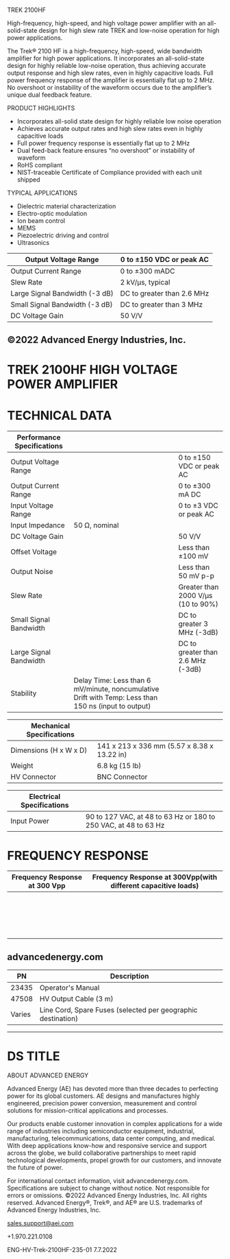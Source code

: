 TREK 2100HF

High-frequency, high-speed, and high voltage power amplifier with an all-solid-state design for high slew rate TREK and low-noise operation for high power applications.

The Trek® 2100 HF is a high-frequency, high-speed, wide bandwidth amplifier for high power applications. It incorporates an all-solid-state design for highly reliable low-noise operation, thus achieving accurate output response and high slew rates, even in highly capacitive loads. Full power frequency response of the amplifier is essentially flat up to 2 MHz. No overshoot or instability of the waveform occurs due to the amplifier’s unique dual feedback feature.

PRODUCT HIGHLIGHTS

- Incorporates all-solid state design for highly reliable low noise operation
- Achieves accurate output rates and high slew rates even in highly capacitive loads
- Full power frequency response is essentially flat up to 2 MHz
- Dual feed-back feature ensures “no overshoot” or instability of waveform
- RoHS compliant
- NIST-traceable Certificate of Compliance provided with each unit shipped

TYPICAL APPLICATIONS

- Dielectric material characterization
- Electro-optic modulation
- Ion beam control
- MEMS
- Piezoelectric driving and control
- Ultrasonics

|Output Voltage Range|0 to ±150 VDC or peak AC|
|---|---|
|Output Current Range|0 to ±300 mADC|
|Slew Rate|2 kV/μs, typical|
|Large Signal Bandwidth (-3 dB)|DC to greater than 2.6 MHz|
|Small Signal Bandwidth (-3 dB)|DC to greater than 3 MHz|
|DC Voltage Gain|50 V/V|

©2022 Advanced Energy Industries, Inc.
---
# TREK 2100HF HIGH VOLTAGE POWER AMPLIFIER

# TECHNICAL DATA

|Performance Specifications| | |
|---|---|---|
|Output Voltage Range| |0 to ±150 VDC or peak AC|
|Output Current Range| |0 to ±300 mA DC|
|Input Voltage Range| |0 to ±3 VDC or peak AC|
|Input Impedance|50 Ω, nominal| |
|DC Voltage Gain| |50 V/V|
|Offset Voltage| |Less than ±100 mV|
|Output Noise| |Less than 50 mV p-p|
|Slew Rate| |Greater than 2000 V/μs (10 to 90%)|
|Small Signal Bandwidth| |DC to greater 3 MHz (-3dB)|
|Large Signal Bandwidth| |DC to greater than 2.6 MHz (-3dB)|
|Stability|Delay Time: Less than 6 mV/minute, noncumulative Drift with Temp: Less than 150 ns (input to output)| |

|Mechanical Specifications| |
|---|---|
|Dimensions (H x W x D)|141 x 213 x 336 mm (5.57 x 8.38 x 13.22 in)|
|Weight|6.8 kg (15 lb)|
|HV Connector|BNC Connector|

|Electrical Specifications| |
|---|---|
|Input Power|90 to 127 VAC, at 48 to 63 Hz or 180 to 250 VAC, at 48 to 63 Hz|

# FREQUENCY RESPONSE

|Frequency Response at 300 Vpp|Frequency Response at 300Vpp(with different capacitive loads)|
|---|---|
| | |
| | |
| | |
| | |
| | |
| | |
| | |
| | |
| | |
| | |
| | |
| | |
| | |
| | |
| | |
| | |
| | |
| | |

advancedenergy.com
---
|PN|Description|
|---|---|
|23435|Operator's Manual|
|47508|HV Output Cable (3 m)|
|Varies|Line Cord, Spare Fuses (selected per geographic destination)|
---
# DS TITLE

ABOUT ADVANCED ENERGY

Advanced Energy (AE) has devoted more than three decades to perfecting power for its global customers. AE designs and manufactures highly engineered, precision power conversion, measurement and control solutions for mission-critical applications and processes.

Our products enable customer innovation in complex applications for a wide range of industries including semiconductor equipment, industrial, manufacturing, telecommunications, data center computing, and medical. With deep applications know-how and responsive service and support across the globe, we build collaborative partnerships to meet rapid technological developments, propel growth for our customers, and innovate the future of power.

For international contact information, visit advancedenergy.com. Specifications are subject to change without notice. Not responsible for errors or omissions. ©2022 Advanced Energy Industries, Inc. All rights reserved. Advanced Energy®, Trek®, and AE® are U.S. trademarks of Advanced Energy Industries, Inc.

sales.support@aei.com

+1.970.221.0108

ENG-HV-Trek-2100HF-235-01 7.7.2022